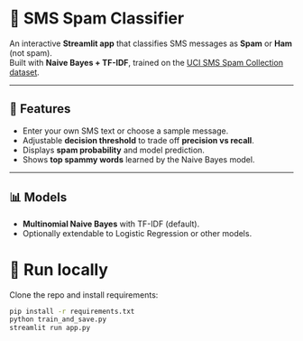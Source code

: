# 📨 SMS Spam Classifier

An interactive **Streamlit app** that classifies SMS messages as **Spam** or **Ham** (not spam).  
Built with **Naive Bayes + TF-IDF**, trained on the [UCI SMS Spam Collection dataset](https://archive.ics.uci.edu/ml/datasets/sms+spam+collection).

---

## 🚀 Features
- Enter your own SMS text or choose a sample message.
- Adjustable **decision threshold** to trade off **precision vs recall**.
- Displays **spam probability** and model prediction.
- Shows **top spammy words** learned by the Naive Bayes model.

---

## 📊 Models
- **Multinomial Naive Bayes** with TF-IDF (default).
- Optionally extendable to Logistic Regression or other models.

# 🚀 Run locally

Clone the repo and install requirements:

```bash
pip install -r requirements.txt
python train_and_save.py
streamlit run app.py
```
